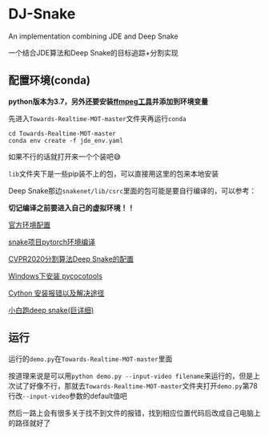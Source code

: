 # DJ-Snake
An implementation combining JDE and Deep Snake

一个结合JDE算法和Deep Snake的目标追踪+分割实现
## 配置环境(conda)

**python版本为3.7，另外还要安装[ffmpeg工具](https://www.ffmpeg.org/download.html)并添加到环境变量**

先进入`Towards-Realtime-MOT-master`文件夹再运行`conda`
```
cd Towards-Realtime-MOT-master
conda env create -f jde_env.yaml
```
如果不行的话就打开来一个个装吧😅

`lib`文件夹下是一些pip装不上的包，可以直接用这里的包来本地安装

Deep Snake那边`snakenet/lib/csrc`里面的包可能是要自行编译的，可以参考：

**切记编译之前要进入自己的虚拟环境！！**

[官方环境配置](https://github.com/zju3dv/snake/blob/master/INSTALL.md)

[snake项目pytorch环境编译](https://blog.csdn.net/huangzhaoyu123/article/details/108528100)

[CVPR2020分割算法Deep Snake的配置](https://blog.csdn.net/qq_17783559/article/details/112848170)

[Windows下安装 pycocotools](https://www.jianshu.com/p/8658cda3d553)

[Cython 安装报错以及解决途径](https://blog.csdn.net/weixin_41632154/article/details/80746428)

[小白跑deep snake(巨详细)](https://blog.csdn.net/qq_44941395/article/details/115834970)
## 运行
运行的`demo.py`在`Towards-Realtime-MOT-master`里面

按道理来说是可以用`python demo.py --input-video filename`来运行的，但是上次试了好像不行，那就去`Towards-Realtime-MOT-master`文件夹打开`demo.py`第78行改`--input-video`参数的default值吧

然后一路上会有很多关于找不到文件的报错，找到相应位置代码后改成自己电脑上的路径就好了
